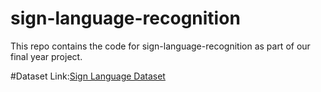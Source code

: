 # sign-language-recognition
This repo contains the code for sign-language-recognition as part of our final year project.

#Dataset Link:[Sign Language Dataset](https://drive.google.com/drive/folders/1i6etyMID5b3YCsQL44_A6FfBEi_SDljv?usp=sharing)
